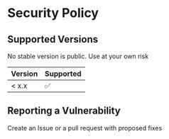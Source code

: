 # Security Policy

## Supported Versions

No stable version is public. Use at your own risk

| Version | Supported          |
| ------- | ------------------ |
| < x.x   | :white_check_mark: |

## Reporting a Vulnerability

Create an Issue or a pull request with proposed fixes
